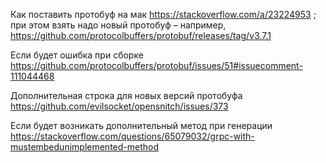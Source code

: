 Как поставить протобуф на мак https://stackoverflow.com/a/23224953 ; при этом взять надо новый протобуф – например, https://github.com/protocolbuffers/protobuf/releases/tag/v3.7.1

Если будет ошибка при сборке https://github.com/protocolbuffers/protobuf/issues/51#issuecomment-111044468

Дополнительная строка для новых версий протобуфа https://github.com/evilsocket/opensnitch/issues/373

Если будет возникать дополнительный метод при генерации https://stackoverflow.com/questions/65079032/grpc-with-mustembedunimplemented-method


